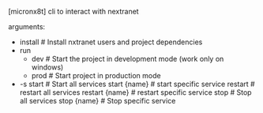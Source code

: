 [micronx8t]
cli to interact with nextranet

arguments:
  * install # Install nxtranet users and project dependencies
  * run
    - dev # Start the project in development mode (work only on windows)
    - prod # Start project in production mode
  * -s
    start # Start all services
    start {name} # start specific service
    restart  # restart all services
    restart {name} # restart specific service
    stop # Stop all services
    stop {name} # Stop specific service

